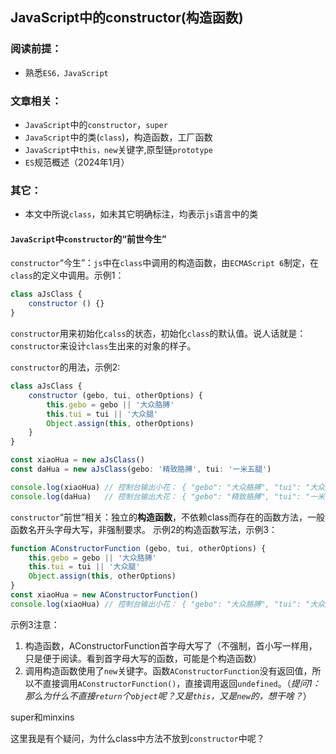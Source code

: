 ## JavaScript中的constructor(构造函数)

### 阅读前提：
- 熟悉`ES6，JavaScript`

### 文章相关：
- `JavaScript`中的`constructor`，`super`
- `JavaScript`中的类(`class`)，构造函数，工厂函数
- `JavaScript`中`this，new`关键字,原型链`prototype`
- `ES`规范概述（2024年1月）

### 其它：
- 本文中所说`class`，如未其它明确标注，均表示`js`语言中的类

#### `JavaScript`中`constructor`的“前世今生”

`constructor`“今生”：`js`中在`class`中调用的构造函数，由`ECMAScript 6`制定，在`class`的定义中调用。示例1：
````js
class aJsClass {
    constructor () {}
}
````
`constructor`用来初始化`calss`的状态，初始化`class`的默认值。说人话就是：`constructor`来设计`class`生出来的对象的样子。

`constructor`的用法，示例2:
````js
class aJsClass {
    constructor (gebo, tui, otherOptions) {
        this.gebo = gebo || '大众胳膊'
        this.tui = tui || '大众腿'
        Object.assign(this, otherOptions)
    }
}

const xiaoHua = new aJsClass()
const daHua = new aJsClass(gebo: '精致胳膊', tui: '一米五腿')

console.log(xiaoHua) // 控制台输出小花： { "gebo": "大众胳膊", "tui": "大众腿" }
console.log(daHua)   // 控制台输出大花： { "gebo": "精致胳膊", "tui": "一米五腿", "opts": { "IQ": 998 } } 
````
`constructor`“前世”相关：独立的**构造函数**，不依赖class而存在的函数方法，一般函数名开头字母大写，非强制要求。
示例2的构造函数写法，示例3：
````js
function AConstructorFunction (gebo, tui, otherOptions) {
    this.gebo = gebo || '大众胳膊'
    this.tui = tui || '大众腿'
    Object.assign(this, otherOptions)
}
const xiaoHua = new AConstructorFunction()
console.log(xiaoHua) // 控制台输出小花： { "gebo": "大众胳膊", "tui": "大众腿" }
````
示例3注意：
1. 构造函数，AConstructorFunction首字母大写了（不强制，首小写一样用，只是便于阅读。看到首字母大写的函数，可能是个构造函数）
2. 调用构造函数使用了`new`关键字。函数`AConstructorFunction`没有返回值，所以不直接调用`AConstructorFunction()`，直接调用返回`undefined`。（*提问1：那么为什么不直接`return`个`object`呢？又是`this`，又是`new`的，想干啥？*）





super和minxins


这里我是有个疑问，为什么class中方法不放到`constructor`中呢？